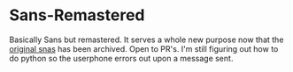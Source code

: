 # Sans-Remastered
Basically Sans but remastered.
It serves a whole new purpose now that the [original snas](https://github.com/Lazr1026/Sans) has been archived.
Open to PR's. I'm still figuring out how to do python so the userphone errors out upon a message sent.
